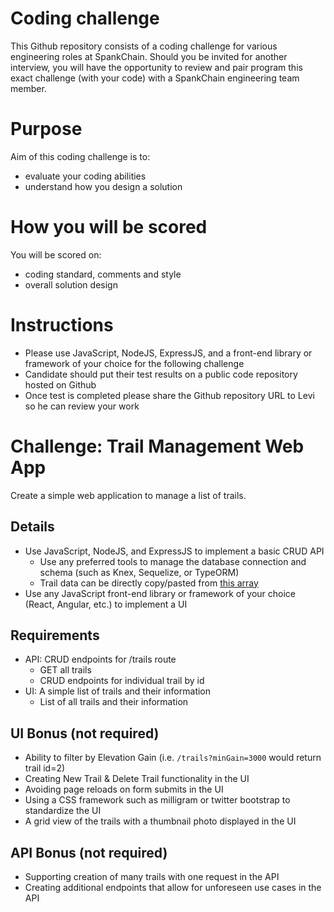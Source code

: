 # Coding challenge
This Github repository consists of a coding challenge for various engineering roles at SpankChain. Should you be invited for another interview, you will have the opportunity to review and pair program this exact challenge (with your code) with a SpankChain engineering team member. 

# Purpose
Aim of this coding challenge is to:

- evaluate your coding abilities
- understand how you design a solution

# How you will be scored
You will be scored on:

- coding standard, comments and style
- overall solution design

# Instructions

- Please use JavaScript, NodeJS, ExpressJS, and a front-end library or framework of your choice for the following challenge
- Candidate should put their test results on a public code repository hosted on Github
- Once test is completed please share the Github repository URL to Levi so he can review your work

# Challenge: Trail Management Web App

Create a simple web application to manage a list of trails.

## Details

- Use JavaScript, NodeJS, and ExpressJS to implement a basic CRUD API
  - Use any preferred tools to manage the database connection and schema (such as Knex, Sequelize, or TypeORM)
  - Trail data can be directly copy/pasted from [this array](https://gist.githubusercontent.com/pdubs/6df6ad3b3bb5640875fab5234dacdb30/raw/17ced06db226b9486dca46f18c8fe94f41887000/response.js)  
- Use any JavaScript front-end library or framework of your choice (React, Angular, etc.) to implement a UI

## Requirements

- API: CRUD endpoints for /trails route 
  - GET all trails
  - CRUD endpoints for individual trail by id
- UI: A simple list of trails and their information
  - List of all trails and their information

## UI Bonus (not required)

- Ability to filter by Elevation Gain (i.e. `/trails?minGain=3000` would return trail id=2)
- Creating New Trail & Delete Trail functionality in the UI
- Avoiding page reloads on form submits in the UI
- Using a CSS framework such as milligram or twitter bootstrap to standardize the UI
- A grid view of the trails with a thumbnail photo displayed in the UI

## API Bonus (not required)

- Supporting creation of many trails with one request in the API
- Creating additional endpoints that allow for unforeseen use cases in the API
